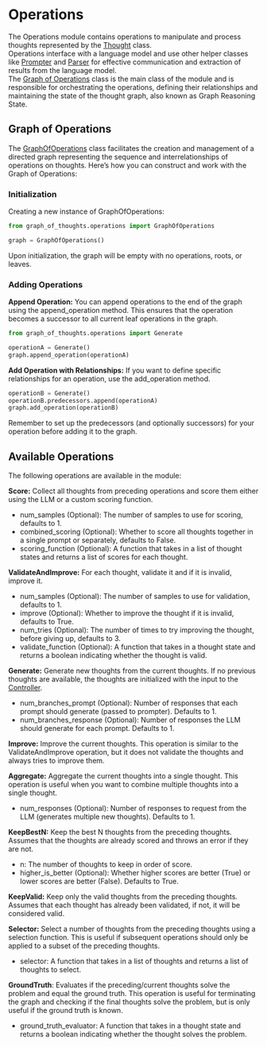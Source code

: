 # Operations

The Operations module contains operations to manipulate and process thoughts represented by the [Thought](thought.py) class.  
Operations interface with a language model and use other helper classes like [Prompter](../prompter/prompter.py) and [Parser](../parser/parser.py) for effective communication and extraction of results from the language model.  
The [Graph of Operations](graph_of_operations.py) class is the main class of the module and is responsible for orchestrating the operations, defining their relationships and maintaining the state of the thought graph, also known as Graph Reasoning State.

## Graph of Operations
The [GraphOfOperations](graph_of_operations.py) class facilitates the creation and management of a directed graph representing the sequence and interrelationships of operations on thoughts. Here’s how you can construct and work with the Graph of Operations:

### Initialization
Creating a new instance of GraphOfOperations:

```python
from graph_of_thoughts.operations import GraphOfOperations

graph = GraphOfOperations()
```

Upon initialization, the graph will be empty with no operations, roots, or leaves.

### Adding Operations
**Append Operation:** You can append operations to the end of the graph using the append_operation method. This ensures that the operation becomes a successor to all current leaf operations in the graph.
```python
from graph_of_thoughts.operations import Generate

operationA = Generate()
graph.append_operation(operationA)
```
**Add Operation with Relationships:** If you want to define specific relationships for an operation, use the add_operation method.
```python
operationB = Generate()
operationB.predecessors.append(operationA)
graph.add_operation(operationB)
```
Remember to set up the predecessors (and optionally successors) for your operation before adding it to the graph.

## Available Operations
The following operations are available in the module:

**Score:** Collect all thoughts from preceding operations and score them either using the LLM or a custom scoring function.
- num_samples (Optional): The number of samples to use for scoring, defaults to 1.
- combined_scoring (Optional): Whether to score all thoughts together in a single prompt or separately, defaults to False.
- scoring_function (Optional): A function that takes in a list of thought states and returns a list of scores for each thought.

**ValidateAndImprove:** For each thought, validate it and if it is invalid, improve it.  
- num_samples (Optional): The number of samples to use for validation, defaults to 1.
- improve (Optional): Whether to improve the thought if it is invalid, defaults to True.
- num_tries (Optional): The number of times to try improving the thought, before giving up, defaults to 3.
- validate_function (Optional): A function that takes in a thought state and returns a boolean indicating whether the thought is valid.

**Generate:** Generate new thoughts from the current thoughts. If no previous thoughts are available, the thoughts are initialized with the input to the [Controller](../controller/controller.py).  
- num_branches_prompt (Optional): Number of responses that each prompt should generate (passed to prompter). Defaults to 1.
- num_branches_response (Optional): Number of responses the LLM should generate for each prompt. Defaults to 1.

**Improve:** Improve the current thoughts. This operation is similar to the ValidateAndImprove operation, but it does not validate the thoughts and always tries to improve them.  

**Aggregate:** Aggregate the current thoughts into a single thought. This operation is useful when you want to combine multiple thoughts into a single thought.  
- num_responses (Optional): Number of responses to request from the LLM (generates multiple new thoughts). Defaults to 1.

**KeepBestN:** Keep the best N thoughts from the preceding thoughts. Assumes that the thoughts are already scored and throws an error if they are not.
- n: The number of thoughts to keep in order of score.
- higher_is_better (Optional): Whether higher scores are better (True) or lower scores are better (False). Defaults to True.

**KeepValid:** Keep only the valid thoughts from the preceding thoughts. Assumes that each thought has already been validated, if not, it will be considered valid.

**Selector:** Select a number of thoughts from the preceding thoughts using a selection function. This is useful if subsequent operations should only be applied to a subset of the preceding thoughts.
- selector: A function that takes in a list of thoughts and returns a list of thoughts to select.

**GroundTruth**: Evaluates if the preceding/current thoughts solve the problem and equal the ground truth. This operation is useful for terminating the graph and checking if the final thoughts solve the problem, but is only useful if the ground truth is known.
- ground_truth_evaluator: A function that takes in a thought state and returns a boolean indicating whether the thought solves the problem.
